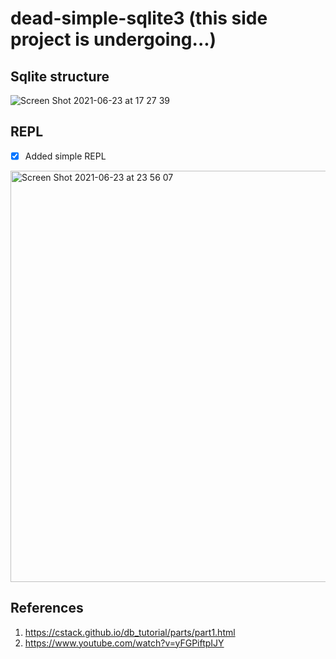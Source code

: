 # dead-simple-sqlite3 (this side project is undergoing...)

## Sqlite structure
![Screen Shot 2021-06-23 at 17 27 39](https://user-images.githubusercontent.com/12546802/123063403-555faf00-d448-11eb-9093-6a2f90df76cf.png)

## REPL
- [x] Added simple REPL
<img width="658" alt="Screen Shot 2021-06-23 at 23 56 07" src="https://user-images.githubusercontent.com/12546802/123120883-a5a63380-d47f-11eb-83c8-796578945df6.png">

## References
1. https://cstack.github.io/db_tutorial/parts/part1.html
2. https://www.youtube.com/watch?v=yFGPiftpIJY
